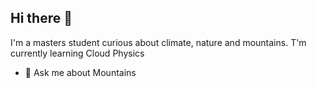 ## Hi there 👋

I'm a masters student curious about climate, nature and mountains. T'm currently learning Cloud Physics
- 💬 Ask me about Mountains

